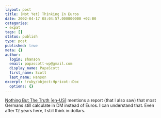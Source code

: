 ```yaml
---
layout: post
title: (Not Yet) Thinking In Euros
date: 2002-04-17 08:04:57.000000000 +02:00
categories:
- expat
tags: []
status: publish
type: post
published: true
meta: {}
author:
  login: shanson
  email: papascott-wp@gmail.com
  display_name: PapaScott
  first_name: Scott
  last_name: Hanson
excerpt: !ruby/object:Hpricot::Doc
  options: {}
---
```

<p><a href="http://en.nothingbutthetruth.de/archives/000760.shtml#000760">Nothing But The Truth [en-US]</a> mentions a report (that I also saw) that most Germans still calculate in DM instead of Euros. I can understand that. Even after 12 years here, I still think in dollars.</p>
